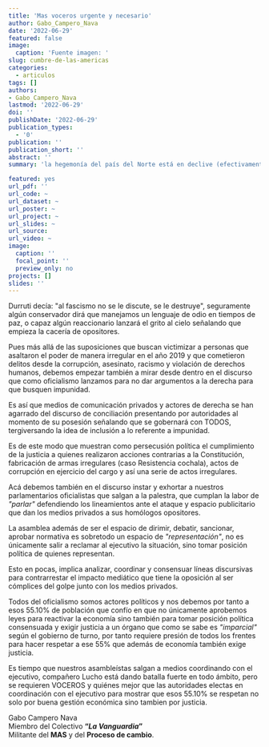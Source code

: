 ```yaml
---
title: 'Mas voceros urgente y necesario'
author: Gabo_Campero_Nava
date: '2022-06-29'
featured: false
image:
  caption: 'Fuente imagen: '
slug: cumbre-de-las-americas
categories:
  - articulos
tags: []
authors:
- Gabo_Campero_Nava
lastmod: '2022-06-29'
doi: ''
publishDate: '2022-06-29'
publication_types:
  - '0'
publication: ''
publication_short: ''
abstract: ''
summary: 'la hegemonía del país del Norte está en declive (efectivamente tiene aún una gran influencia, pero no es lo que era antes) '

featured: yes
url_pdf: ''
url_code: ~
url_dataset: ~
url_poster: ~
url_project: ~
url_slides: ~
url_source: 
url_video: ~
image:
  caption: ''
  focal_point: ''
  preview_only: no
projects: []
slides: ''
---
```


Durruti decía:  "al fascismo no se le discute, se le destruye", seguramente algún conservador dirá que manejamos un lenguaje de odio en tiempos de paz, o capaz algún reaccionario lanzará el grito al cielo señalando que empieza la cacería de  opositores.

Pues más allá de las suposiciones que buscan victimizar a personas que asaltaron el poder de manera irregular en el año 2019 y que cometieron delitos desde la corrupción, asesinato, racismo y violación de derechos humanos, debemos empezar también a mirar desde dentro en el discurso que como oficialismo lanzamos para no dar argumentos a la derecha para que busquen impunidad.

Es así que medios de comunicación privados y actores de derecha se han agarrado del discurso de conciliación presentando por autoridades al momento de su posesión señalando que se gobernará con TODOS, tergiversando la idea de inclusión a lo referente a impunidad.

Es de este modo que muestran como persecusión política el cumplimiento de la justicia a quienes realizaron acciones contrarias a la Constitución, fabricación de armas irregulares (caso Resistencia cochala), actos de corrupción en ejercicio del cargo y así una serie de actos irregulares.

Acá debemos también en el discurso instar y exhortar a nuestros parlamentarios oficialistas que salgan a la palestra, que cumplan la labor de *"parlar"* defendiendo los lineamientos ante el ataque y espacio publicitario que dan los medios privados a sus homólogos opositores.

La asamblea además de ser el espacio de dirimir, debatir, sancionar, aprobar normativa es sobretodo un espacio de *"representación"*, no es únicamente salir a reclamar al ejecutivo la situación, sino tomar posición política de quienes representan.

 Esto en pocas, implica analizar, coordinar y consensuar líneas discursivas para contrarrestar el impacto mediático que tiene la oposición al ser cómplices del golpe junto con los medios privados.

Todos del oficialismo somos actores políticos y nos debemos por tanto a esos 55.10% de población que confío en que no únicamente aprobemos leyes para reactivar la economía sino también para tomar posición política consensuada y exigir justicia a un órgano que como se sabe es *"imparcial"* según el gobierno de turno, por tanto requiere presión de todos los frentes para hacer respetar a ese 55% que además de economía también exige justicia.

Es tiempo que nuestros asambleístas salgan a medios coordinando con el ejecutivo, compañero Lucho está dando batalla fuerte en todo ámbito, pero se requieren VOCEROS y quiénes mejor que las autoridades electas en coordinación con el ejecutivo para mostrar que esos 55.10% se respetan no solo por buena gestión económica sino tambien por justicia.


Gabo Campero Nava<br>
Miembro del Colectivo **“*La Vanguardia*”**<br>
Militante del **MAS** y del **Proceso de cambio**.<br>
